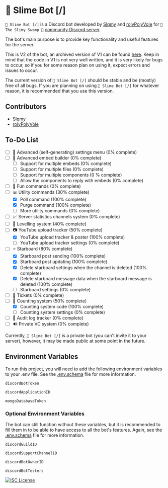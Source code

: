 # 🌳 Slime Bot [/]

`🌳 Slime Bot [/]` is a Discord bot developed by [Slqmy](https://github.com/Slqmy) and [rolyPolyVole](https://github.com/rolyPolyVole) for `🌌 The Slimy Swamp 🌳` [community Discord server](https://www.discord.gg/SjAGgJaCYc).

The bot's main purpose is to provide key functionality and useful features for the server.

This is V2 of the bot, an archived version of V1 can be found [here](https://github.com/Slqmy/Slime-Bot-V1-Archive). Keep in mind that the code in V1 is not very well written, and it is very likely for bugs to occur, so if you for some reason plan on using it, expect errors and issues to occur.

The current version of `🌳 Slime Bot [/]` should be stable and be (mostly) free of all bugs. If you are planning on using `🌳 Slime Bot [/]` for whatever reason, it is recommended that you use this version.

## Contributors

- [Slqmy](https://github.com/Slqmy)
- [rolyPolyVole](https://github.com/rolyPolyVole)

## To-Do List

- [ ] 📄 Advanced (self-generating) settings menu (0% complete)
- [ ] 💬 Advanced embed builder (0% complete)
  - [ ] Support for multiple embeds (0% complete)
  - [ ] Support for multiple files (0% complete)
  - [ ] Support for multiple components (0 % complete)
  - [ ] Allow the components to reply with embeds (0% complete)
- [ ] 🐸 Fun commands (0% complete)
- [ ] 📊 Utility commands (30% complete)
  - [x] Poll command (100% complete)
  - [x] Purge command (100% complete)
  - [ ] More utility commands (0% complete)
- [ ] 📈 Server statistics channels system (0% complete)
- [ ] 🔼 Levelling system (40% complete)
- [ ] 📷 YouTube upload tracker (50% complete)
  - [x] YouTube upload tracker & poster (100% complete)
  - [ ] YouTube upload tracker settings (0% complete)
- [ ] ⭐ Starboard (80% complete)
  - [x] Starboard post sending (100% complete)
  - [x] Starboard post updating (100% complete)
  - [x] Delete starboard settings when the channel is deleted (100% complete)
  - [x] Delete starboard message data when the starboard message is deleted (100% complete)
  - [ ] Starboard settings (0% complete)
- [ ] 🎫 Tickets (0% complete)
- [ ] 🔢 Counting system (50% complete)
  - [x] Counting system code (100% complete)
  - [ ] Counting system settings (0% complete)
- [ ] 📜 Audit log tracker (0% complete)
- [ ] 🔊 Private VC system (0% complete)

Currently, `🌳 Slime Bot [/]` is a private bot (you can't invite it to your server), however, it may be made public at some point in the future.

## Environment Variables

To run this project, you will need to add the following environment variables to your .env file. See the [.env.schema](https://github.com/Slqmy/Slime-Bot/blob/main/.env.schema) file for more information.

`discordBotToken`

`discordApplicationID`

`mongoDatabaseToken`

### Optional Environment Variables

The bot can still function without these variables, but it is recommended to fill them in to be able to have access to all the bot's features. Again, see the [.env.schema](https://github.com/Slqmy/Slime-Bot/blob/main/.env.schema) file for more information.

`discordGuildID`

`discordSupportChannelID`

`discordBotOwnerID`

`discordBotTesters`

[![ISC License](https://img.shields.io/badge/License-ISC-green.svg)](https://choosealicense.com/licenses/isc/)
